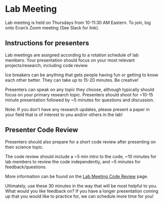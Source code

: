 # Lab Meeting

Lab meeting is held on Thursdays from 10-11:30 AM Eastern. To join, log onto Evan’s Zoom meeting (See Slack for link).

## Instructions for presenters
Lab meetings are assigned according to a rotation schedule of lab members.
Your presentation should focus on your most relevant projects/research, including code review.

Ice breakers can be anything that gets people having fun or getting to know each other better.
They can take up to 15-20 minutes. Be creative!

Presenters can speak on any topic they choose, although typically should focus on your primary research topic.
Presenters should shoot for ~10-15 minute presentation followed by ~5 minutes for questions and discussion.

Note: If you don’t have any research updates, please present a paper in your field that is of interest to you and/or others in the lab!

## Presenter Code Review
Presenters should also prepare for a short code review after presenting on their
science topic. 

The code review should include a ~5 min intro to the code, ~10 minutes for lab
members to review the code independently, and ~5 minutes for feedback/questions. 

More information can be found on the
[Lab Meeting Code Review](code_review/code_review_overview.md) page.

Ultimately, use these 30 minutes in the way that will be most helpful to you. What would you like feedback on? If you have a longer presentation coming up that you would like to practice for, we can schedule more time for you!
